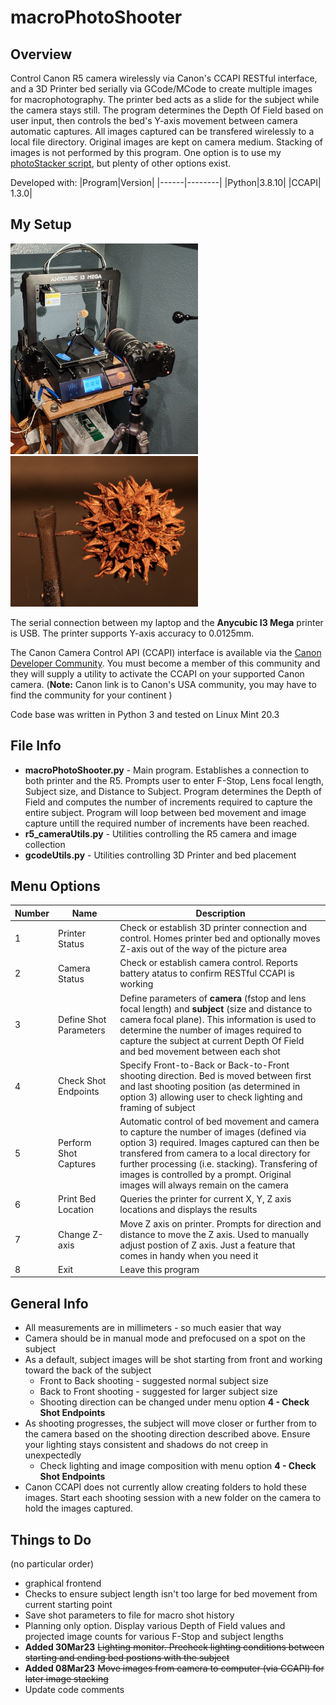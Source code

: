 # macroPhotoShooter

## Overview
Control Canon R5 camera wirelessly via Canon's CCAPI RESTful interface, and a 3D Printer bed serially via GCode/MCode to create multiple images for macrophotography. The printer bed acts as a slide for the subject while the camera stays still.
 The program determines the Depth Of Field based on user input, then controls the bed's Y-axis movement between camera automatic captures. All images captured can be transfered wirelessly to a local file directory. Original images are kept on camera medium.
 Stacking of images is not performed by this program. One option is to use my [photoStacker script](https://github.com/poolsidebill/photoStacker), but plenty of other options exist.

Developed with:
|Program|Version|
|------|--------|
|Python|3.8.10|
|CCAPI| 1.3.0|

## My Setup
![my setup](images/macroSetup_1_300w.jpg) ![nut pic](images/dt_output2_1_104_300w.jpg)

The serial connection between my laptop and the **Anycubic I3 Mega** printer is USB. The printer supports Y-axis accuracy to 0.0125mm.

The Canon Camera Control API (CCAPI) interface is available via the [Canon Developer Community](https://developercommunity.usa.canon.com/s/). You must become a member of this community and they will supply a utility to activate the CCAPI on your supported Canon camera. (**Note:** Canon link is to Canon's USA community, you may have to find the community for your continent )

Code base was written in Python 3 and tested on Linux Mint 20.3

## File Info
- **macroPhotoShooter.py** - Main program. Establishes a connection to both printer and the R5. Prompts user to enter F-Stop, Lens focal length, Subject size, and Distance to Subject. Program determines the Depth of Field and computes the number of increments required to capture the entire subject. Program will loop between bed movement and image capture untill the required number of increments have been reached.
- **r5_cameraUtils.py** - Utilities controlling the R5 camera and image collection
- **gcodeUtils.py** - Utilities controlling 3D Printer and bed placement

## Menu Options

|Number|Name|Description|
|------|----|-----------|
|1  |Printer Status|Check or establish 3D printer connection and control. Homes printer bed and optionally moves Z-axis out of the way of the picture area|
|2  |Camera Status   | Check or establish camera control. Reports battery atatus to confirm  RESTful CCAPI is working  |
|3  |Define Shot Parameters   |Define parameters of **camera** (fstop and lens focal length) and **subject** (size and distance to camera focal plane). This information is used to determine the number of images required to capture the subject at current Depth Of Field and bed movement between each shot   |
|4 | Check Shot Endpoints   | Specify Front-to-Back or Back-to-Front shooting direction. Bed is moved between first and last shooting position (as determined in option 3) allowing user to check lighting and framing of subject  |
|5 |Perform Shot Captures   | Automatic control of bed movement and camera to capture the number of images (defined via option 3) required. Images captured can then be transfered from camera to a local directory for further processing (i.e. stacking). Transfering of images is controlled by a prompt. Original images will always remain on the camera  |
|6   |Print Bed Location   | Queries the printer for current X, Y, Z axis locations and displays the results  |
|7   | Change Z-axis  | Move Z axis on printer. Prompts for direction and distance to move the Z axis. Used to manually adjust postion of Z axis. Just a feature that comes in handy when you need it  |
|8   | Exit  |Leave this program  |

## General Info
- All measurements are in millimeters - so much easier that way
- Camera should be in manual mode and prefocused on a spot on the subject
- As a default, subject images will be shot starting from front and working toward the back of the subject
    - Front to Back shooting - suggested normal subject size
    - Back to Front shooting - suggested for larger subject size
    - Shooting direction can be changed under menu option **4 - Check Shot Endpoints**
- As shooting progresses, the subject will move closer or further from to the camera based on the shooting direction described above. Ensure your lighting stays consistent and shadows do not creep in unexpectedly
    - Check lighting and image composition with menu option **4 - Check Shot Endpoints**
- Canon CCAPI does not currently allow creating folders to hold these images. Start each shooting session with a new folder on the camera to hold the images captured.

## Things to Do
 (no particular order)
- graphical frontend
- Checks to ensure subject length isn't too large for bed movement from current starting point
- Save shot parameters to file for macro shot history
- Planning only option. Display various Depth of Field values and projected image counts for various F-Stop and subject lengths
- **Added 30Mar23** ~~Lighting monitor. Precheck lighting conditions between starting and ending bed postions with the subject~~
- **Added 08Mar23** ~~Move images from camera to computer (via CCAPI) for later image stacking~~
- Update code comments
